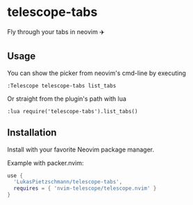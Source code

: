 # telescope-tabs
Fly through your tabs in neovim ✈️

## Usage
You can show the picker from neovim's cmd-line by executing
```
:Telescope telescope-tabs list_tabs
```

Or straight from the plugin's path with lua
```viml
:lua require('telescope-tabs').list_tabs()
```

## Installation
Install with your favorite Neovim package manager.

Example with packer.nvim:
```lua
use {
  'LukasPietzschmann/telescope-tabs',
  requires = { 'nvim-telescope/telescope.nvim' }
}
```
